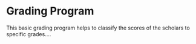 # Grading Program

This basic grading program helps to classify the scores of the scholars to specific grades....
